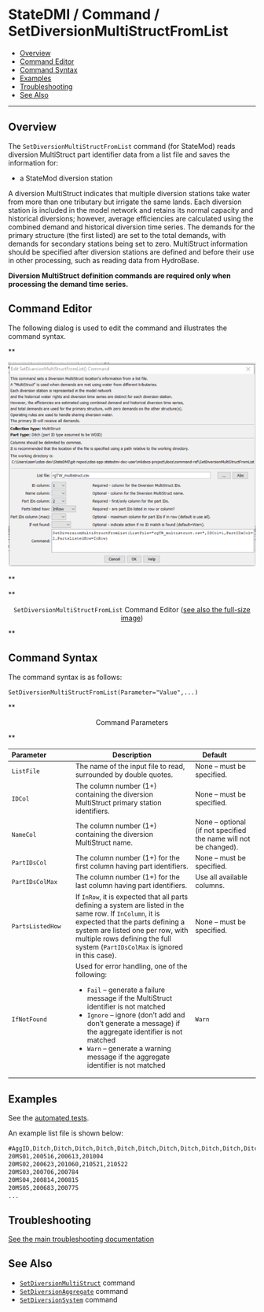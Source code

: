 # StateDMI / Command / SetDiversionMultiStructFromList #

* [Overview](#overview)
* [Command Editor](#command-editor)
* [Command Syntax](#command-syntax)
* [Examples](#examples)
* [Troubleshooting](#troubleshooting)
* [See Also](#see-also)

-------------------------

## Overview ##

The `SetDiversionMultiStructFromList` command (for StateMod) reads diversion MultiStruct part
identifier data from a list file and saves the information for:

* a StateMod diversion station

A diversion MultiStruct indicates that multiple diversion stations take water from more
than one tributary but irrigate the same lands.
Each diversion station is included in the model network and retains its normal capacity and historical diversions;
however, average efficiencies are calculated using the combined demand and historical diversion time series.
The demands for the primary structure (the first listed) are set to the total demands,
with demands for secondary stations being set to zero.
MultiStruct information should be specified after diversion stations are
defined and before their use in other processing, such as reading data from HydroBase.

**Diversion MultiStruct definition commands are required only when processing the demand time series.**

## Command Editor ##

The following dialog is used to edit the command and illustrates the command syntax.

**<p style="text-align: center;">
![SetDiversionMultiStructFromList command editor](SetDiversionMultiStructFromList.png)
</p>**

**<p style="text-align: center;">
`SetDiversionMultiStructFromList` Command Editor (<a href="../SetDiversionMultiStructFromList.png">see also the full-size image</a>)
</p>**

## Command Syntax ##

The command syntax is as follows:

```text
SetDiversionMultiStructFromList(Parameter="Value",...)
```
**<p style="text-align: center;">
Command Parameters
</p>**

| **Parameter**&nbsp;&nbsp;&nbsp;&nbsp;&nbsp;&nbsp;&nbsp;&nbsp;&nbsp;&nbsp;&nbsp;&nbsp; | **Description** | **Default**&nbsp;&nbsp;&nbsp;&nbsp;&nbsp;&nbsp;&nbsp;&nbsp;&nbsp;&nbsp; |
| --------------|-----------------|----------------- |
| `ListFile` | The name of the input file to read, surrounded by double quotes. | None – must be specified. |
| `IDCol` | The column number (1+) containing the diversion MultiStruct primary station identifiers. | None – must be specified. |
| `NameCol` | The column number (1+) containing the diversion MultiStruct name. | None – optional (if not specified the name will not be changed). |
| `PartIDsCol` | The column number (1+) for the first column having part identifiers. | None – must be specified. |
| `PartIDsColMax` | The column number (1+) for the last column having part identifiers. | Use all available columns. |
| `PartsListedHow` | If `InRow`, it is expected that all parts defining a system are listed in the same row.  If `InColumn`, it is expected that the parts defining a system are listed one per row, with multiple rows defining the full system (`PartIDsColMax` is ignored in this case). | None – must be specified. |
| `IfNotFound` | Used for error handling, one of the following:<ul><li>`Fail` – generate a failure message if the MultiStruct identifier is not matched</li><li>`Ignore` – ignore (don’t add and don’t generate a message) if the aggregate identifier is not matched</li><li>`Warn` – generate a warning message if the aggregate identifier is not matched</li></ul> | `Warn` |

## Examples ##

See the [automated tests](https://github.com/OpenCDSS/cdss-app-statedmi-test/tree/master/test/regression/commands/SetDiversionMultiStructFromList).

An example list file is shown below:

```
#AggID,Ditch,Ditch,Ditch,Ditch,Ditch,Ditch,Ditch,Ditch,Ditch,Ditch,Ditch,
20MS01,200516,200613,201004
20MS02,200623,201060,210521,210522
20MS03,200706,200784
20MS04,200814,200815
20MS05,200683,200775
...
```

## Troubleshooting ##

[See the main troubleshooting documentation](../../troubleshooting/troubleshooting.md)

## See Also ##

* [`SetDiversionMultiStruct`](../SetDiversionMultiStruct/SetDiversionMultiStruct.md) command
* [`SetDiversionAggregate`](../SetDiversionAggregate/SetDiversionAggregate.md) command
* [`SetDiversionSystem`](../SetDiversionSystem/SetDiversionSystem.md) command
